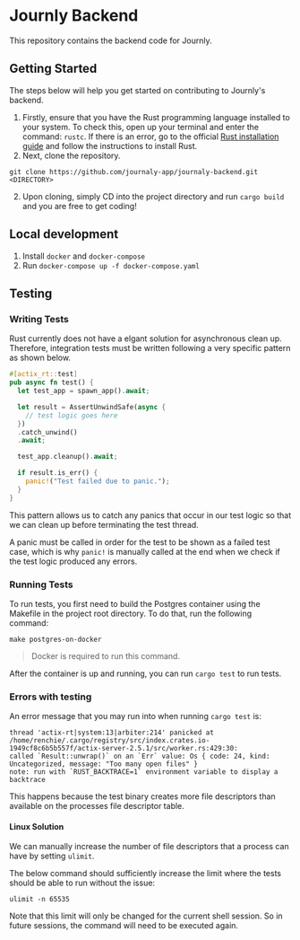 # Journly Backend
This repository contains the backend code for Journly.

## Getting Started
The steps below will help you get started on contributing to Journly's backend.
1. Firstly, ensure that you have the Rust programming language installed to your system. To check this, open up your terminal and enter the command: `rustc`. If there is an error, go to the official [Rust installation guide](https://www.rust-lang.org/tools/install) and follow the instructions to install Rust.
2. Next, clone the repository.
```shell
git clone https://github.com/journaly-app/journaly-backend.git <DIRECTORY>
```
2. Upon cloning, simply CD into the project directory and run `cargo build` and you are free to get coding!

## Local development
1. Install `docker` and `docker-compose`
2. Run `docker-compose up -f docker-compose.yaml`


## Testing
### Writing Tests
Rust currently does not have a elgant solution for asynchronous clean up. Therefore, integration tests must be written following a very specific pattern as shown below.
```rust
#[actix_rt::test]
pub async fn test() {
  let test_app = spawn_app().await;

  let result = AssertUnwindSafe(async {
    // test logic goes here 
  })
  .catch_unwind()
  .await;

  test_app.cleanup().await;

  if result.is_err() {
    panic!("Test failed due to panic.");
  }
}
```
This pattern allows us to catch any panics that occur in our test logic so that we can clean up before terminating the test thread. 

A panic must be called in order for the test to be shown as a failed test case, which is why `panic!` is manually called at the end when we check if the test logic produced any errors.

### Running Tests
To run tests, you first need to build the Postgres container using the Makefile in the project root directory. To do that, run the following command:
```
make postgres-on-docker
```
> Docker is required to run this command.

After the container is up and running, you can run `cargo test` to run tests.

### Errors with testing
An error message that you may run into when running `cargo test` is:

```
thread 'actix-rt|system:13|arbiter:214' panicked at /home/renchie/.cargo/registry/src/index.crates.io-1949cf8c6b5b557f/actix-server-2.5.1/src/worker.rs:429:30:
called `Result::unwrap()` on an `Err` value: Os { code: 24, kind: Uncategorized, message: "Too many open files" }
note: run with `RUST_BACKTRACE=1` environment variable to display a backtrace
```

This happens because the test binary creates more file descriptors than available on the processes file descriptor table.

#### Linux Solution
We can manually increase the number of file descriptors that a process can have by setting `ulimit`.

The below command should sufficiently increase the limit where the tests should be able to run without the issue:
```
ulimit -n 65535
```
Note that this limit will only be changed for the current shell session. So in future sessions, the command will need to be executed again.

